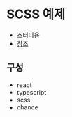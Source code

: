 # SCSS 예제

* 스터디용
* [참조](https://www.youtube.com/watch?v=IFM9hbapeA0&t=1804s&ab_channel=TraversyMedia)

## 구성 

* react
* typescript
* scss
* chance
